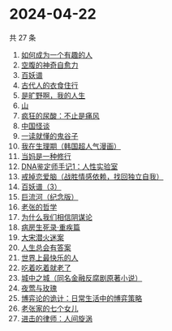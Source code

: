 # 2024-04-22

共 27 条

<!-- BEGIN WEREAD -->
<!-- 最后更新时间 2024-04-22 15:01:08 +0800 -->
1. [如何成为一个有趣的人](https://weread.qq.com/web/bookDetail/d9f327b05ddc12d9f708421)
1. [空腹的神奇自愈力](https://weread.qq.com/web/bookDetail/38232ef0813ab8bd6g016b5b)
1. [百妖谱](https://weread.qq.com/web/bookDetail/0803206071e91694080b9d4)
1. [古代人的衣食住行](https://weread.qq.com/web/bookDetail/6ba32080813ab8b82g014a38)
1. [是旷野啊，我的人生](https://weread.qq.com/web/bookDetail/7f532ef0813ab8bb3g011cc5)
1. [山](https://weread.qq.com/web/bookDetail/ac132cd071a2727bac1b359)
1. [疯狂的尿酸：不止是痛风](https://weread.qq.com/web/bookDetail/33332fb0813ab864fg0184fc)
1. [中国怪谈](https://weread.qq.com/web/bookDetail/8c132e40813ab89c4g011749)
1. [一读就懂的鬼谷子](https://weread.qq.com/web/bookDetail/22c32540813ab8bf2g012457)
1. [我在生理期（韩国超人气漫画）](https://weread.qq.com/web/bookDetail/a6732370813ab8bb3g012206)
1. [当妈是一种修行](https://weread.qq.com/web/bookDetail/4c732900813ab8bc5g016a80)
1. [DNA鉴定师手记1：人性实验室](https://weread.qq.com/web/bookDetail/4a6329a0813ab8bd3g0142b8)
1. [戒掉恋爱脑（战胜情感依赖，找回独立自我）](https://weread.qq.com/web/bookDetail/711326f0813ab7f96g0131fa)
1. [百妖谱（3）](https://weread.qq.com/web/bookDetail/5fc32b407259846e5fc6da9)
1. [巨流河（纪念版）](https://weread.qq.com/web/bookDetail/ba332610813ab8bc9g0147d4)
1. [老张的哲学](https://weread.qq.com/web/bookDetail/c8032250727ab1b0c80934c)
1. [为什么我们相信阴谋论](https://weread.qq.com/web/bookDetail/5da32ca0813ab8bc3g015a3c)
1. [病房生死录·重疾篇](https://weread.qq.com/web/bookDetail/d5c32f70813ab8b7bg011117)
1. [大宋潜火迷案](https://weread.qq.com/web/bookDetail/b7f32560813ab8b31g013dd1)
1. [人生总会有答案](https://weread.qq.com/web/bookDetail/e1c32810813ab89bcg0125fc)
1. [世界上最快乐的人](https://weread.qq.com/web/bookDetail/23a32e80724ad34c23a600b)
1. [吃着吃着就老了](https://weread.qq.com/web/bookDetail/a0b32400813ab8babg0111ca)
1. [城中之城（同名金融反腐剧原著小说）](https://weread.qq.com/web/bookDetail/0fc32ea0813ab6c13g012065)
1. [夜莺与玫瑰](https://weread.qq.com/web/bookDetail/41932a8071c3a930419f195)
1. [博弈论的诡计：日常生活中的博弈策略](https://weread.qq.com/web/bookDetail/a3b320807187b502a3b801c)
1. [老张家的七个女儿](https://weread.qq.com/web/bookDetail/12332100813ab8b6cg0155cf)
1. [进击的律师：人间旋涡](https://weread.qq.com/web/bookDetail/1aa32310813ab8b4ag0163db)
<!-- END WEREAD -->